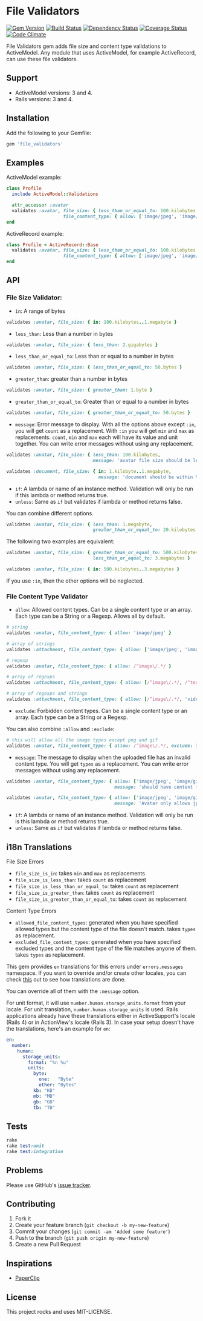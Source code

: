 # File Validators

[![Gem Version](http://img.shields.io/gem/v/file_validators.svg)](https://rubygems.org/gems/file_validators)
[![Build Status](https://travis-ci.org/musaffa/file_validators.svg)](https://travis-ci.org/musaffa/file_validators)
[![Dependency Status](http://img.shields.io/gemnasium/musaffa/file_validators.svg)](https://gemnasium.com/musaffa/file_validators)
[![Coverage Status](http://img.shields.io/coveralls/musaffa/file_validators.svg)](https://coveralls.io/r/musaffa/file_validators)
[![Code Climate](http://img.shields.io/codeclimate/github/musaffa/file_validators.svg)](https://codeclimate.com/github/musaffa/file_validators)

File Validators gem adds file size and content type validations to ActiveModel. Any module that uses ActiveModel, for example ActiveRecord, can use these file validators.

## Support

* ActiveModel versions: 3 and 4.
* Rails versions: 3 and 4.

## Installation

Add the following to your Gemfile:

```ruby
gem 'file_validators'
```

## Examples

ActiveModel example:

```ruby
class Profile
  include ActiveModel::Validations

  attr_accessor :avatar
  validates :avatar, file_size: { less_than_or_equal_to: 100.kilobytes },
                     file_content_type: { allow: ['image/jpeg', 'image/png', 'image/gif'] } 
end
```
ActiveRecord example:

```ruby
class Profile < ActiveRecord::Base
  validates :avatar, file_size: { less_than_or_equal_to: 100.kilobytes },
                     file_content_type: { allow: ['image/jpeg', 'image/png', 'image/gif'] }
end
```

## API

### File Size Validator:

* `in`: A range of bytes
```ruby
validates :avatar, file_size: { in: 100.kilobytes..1.megabyte }
```
* `less_than`: Less than a number in bytes
```ruby
validates :avatar, file_size: { less_than: 2.gigabytes }
```
* `less_than_or_equal_to`: Less than or equal to a number in bytes
```ruby
validates :avatar, file_size: { less_than_or_equal_to: 50.bytes } 
```
* `greater_than`: greater than a number in bytes
```ruby
validates :avatar, file_size: { greater_than: 1.byte } 
```
* `greater_than_or_equal_to`: Greater than or equal to a number in bytes
```ruby
validates :avatar, file_size: { greater_than_or_equal_to: 50.bytes } 
```
* `message`: Error message to display. With all the options above except `:in`, you will get `count` as a replacement. 
With `:in` you will get `min` and `max` as replacements. 
`count`, `min` and `max` each will have its value and unit together.
You can write error messages without using any replacement.
```ruby
validates :avatar, file_size: { less_than: 100.kilobytes,
                                message: 'avatar file size should be less than %{count}' } 
```
```ruby
validates :document, file_size: { in: 1.kilobyte..1.megabyte,
                                  message: 'document should be within %{min} and %{max}' }
```
* `if`: A lambda or name of an instance method. Validation will only be run if this lambda or method returns true.
* `unless`: Same as `if` but validates if lambda or method returns false.

You can combine different options.
```ruby
validates :avatar, file_size: { less_than: 1.megabyte,
                                greater_than_or_equal_to: 20.kilobytes }
```
The following two examples are equivalent:
```ruby
validates :avatar, file_size: { greater_than_or_equal_to: 500.kilobytes,
                                less_than_or_equal_to: 3.megabytes }
```
```ruby
validates :avatar, file_size: { in: 500.kilobytes..3.megabytes }
```
If you use `:in`, then the other options will be neglected.

### File Content Type Validator

* `allow`: Allowed content types.  Can be a single content type or an array.  Each type can be a String or a Regexp. Allows all by default.
```ruby
# string
validates :avatar, file_content_type: { allow: 'image/jpeg' }
```
```ruby
# array of strings
validates :attachment, file_content_type: { allow: ['image/jpeg', 'image/png', 'text/plain'] }
```
```ruby
# regexp
validates :avatar, file_content_type: { allow: /^image\/.*/ }
```
```ruby
# array of regexps
validates :attachment, file_content_type: { allow: [/^image\/.*/, /^text\/.*/] }
```
```ruby
# array of regexps and strings
validates :attachment, file_content_type: { allow: [/^image\/.*/, 'video/mp4'] }
```
* `exclude`: Forbidden content types. Can be a single content type or an array.  Each type can be a String or a Regexp.

You can also combine `:allow` and `:exclude`:
```ruby
# this will allow all the image types except png and gif
validates :avatar, file_content_type: { allow: /^image\/.*/, exclude: ['image/png', 'image/gif'] }
```
* `message`: The message to display when the uploaded file has an invalid content type.
You will get `types` as a replacement. You can write error messages without using any replacement.
```ruby
validates :avatar, file_content_type: { allow: ['image/jpeg', 'image/gif'],
                                        message: 'should have content type %{types}' }
```
```ruby
validates :avatar, file_content_type: { allow: ['image/jpeg', 'image/gif'],
                                        message: 'Avatar only allows jpeg and gif image files' }
```
* `if`: A lambda or name of an instance method. Validation will only be run is this lambda or method returns true.
* `unless`: Same as `if` but validates if lambda or method returns false.

## i18n Translations

File Size Errors
* `file_size_is_in`: takes `min` and `max` as replacements
* `file_size_is_less_than`: takes `count` as replacement
* `file_size_is_less_than_or_equal_to`: takes `count` as replacement
* `file_size_is_greater_than`: takes `count` as replacement
* `file_size_is_greater_than_or_equal_to`: takes `count` as replacement

Content Type Errors
* `allowed_file_content_types`: generated when you have specified allowed types but the content type
of the file doesn't match. takes `types` as replacement.
* `excluded_file_content_types`: generated when you have specified excluded types and the content type
of the file matches anyone of them. takes `types` as replacement.

This gem provides `en` translations for this errors under `errors.messages` namespace.
If you want to override and/or create other locales, you can
check [this](https://github.com/musaffa/file_validators/blob/master/lib/locale/en.yml) out to see how translations are done.  

You can override all of them with the `:message` option.

For unit format, it will use `number.human.storage_units.format` from your locale.
For unit translation, `number.human.storage_units` is used.
Rails applications already have these translations either in ActiveSupport's locale (Rails 4) or in ActionView's locale (Rails 3).
In case your setup doesn't have the translations, here's an example for `en`:

```yml
en:
  number:
    human:
      storage_units:
        format: "%n %u"
        units:
          byte:
            one:   "Byte"
            other: "Bytes"
          kb: "KB"
          mb: "MB"
          gb: "GB"
          tb: "TB"
```

## Tests

```ruby
rake
rake test:unit
rake test:integration
```

## Problems

Please use GitHub's [issue tracker](http://github.com/musaffa/file_validations/issues).

## Contributing

1. Fork it
2. Create your feature branch (`git checkout -b my-new-feature`)
3. Commit your changes (`git commit -am 'Added some feature'`)
4. Push to the branch (`git push origin my-new-feature`)
5. Create a new Pull Request

## Inspirations

* [PaperClip](https://github.com/thoughtbot/paperclip)

## License

This project rocks and uses MIT-LICENSE.

